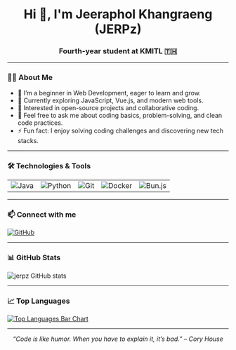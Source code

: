 <h1 align="center">Hi 👋, I'm Jeeraphol Khangraeng (JERPz)</h1>
<h3 align="center">Fourth-year student at KMITL 🇹🇭</h3>

---

### 👨‍💻 About Me
- 🌱 I’m a beginner in Web Development, eager to learn and grow.
- 🔭 Currently exploring JavaScript, Vue.js, and modern web tools.
- 👯 Interested in open-source projects and collaborative coding.
- 💬 Feel free to ask me about coding basics, problem-solving, and clean code practices.
- ⚡ Fun fact: I enjoy solving coding challenges and discovering new tech stacks.

---

### 🛠️ Technologies & Tools
<table>
  <tr>
    <td><img alt="Java" src="https://img.shields.io/badge/-Java-007396?style=for-the-badge&logo=java&logoColor=white" /></td>
    <td><img alt="Python" src="https://img.shields.io/badge/-Python-3776AB?style=for-the-badge&logo=python&logoColor=white" /></td>
    <td><img alt="Git" src="https://img.shields.io/badge/-Git-F05032?style=for-the-badge&logo=git&logoColor=white" /></td>
    <td><img alt="Docker" src="https://img.shields.io/badge/-Docker-2496ED?style=for-the-badge&logo=docker&logoColor=white" /></td>
    <td><img alt="Bun.js" src="https://img.shields.io/badge/-Bun.js-000000?style=for-the-badge&logo=bun&logoColor=white" /></td>
  </tr>
</table>

---

### 📫 Connect with me
[![GitHub](https://img.shields.io/badge/-GitHub-181717?style=for-the-badge&logo=github&logoColor=white)](https://github.com/jerpz)  

---

### 📊 GitHub Stats

![jerpz GitHub stats](https://github-readme-stats.vercel.app/api?username=jerpz&show_icons=true&theme=radical)

---

### 📈 Top Languages

<a href="https://github.com/jerpz" align="left">
  <img 
    src="https://github-readme-stats.vercel.app/api/top-langs/?username=jerpz&langs_count=10&title_color=ff79c6&text_color=ffffff&icon_color=ff79c6&bg_color=1e1e2f&hide_border=true&locale=en&custom_title=Most%20Used%20Languages" 
    alt="Top Languages Bar Chart" 
  />
</a>

---

<p align="center">
  <em>“Code is like humor. When you have to explain it, it’s bad.” – Cory House</em>
</p>
